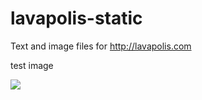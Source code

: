 lavapolis-static
================

Text and image files for http://lavapolis.com

test image

![](//kitten.jpg)
